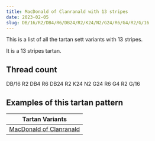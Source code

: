 ```yaml
---
title: MacDonald of Clanranald with 13 stripes
date: 2023-02-05
slug: DB/16/R2/DB4/R6/DB24/R2/K24/N2/G24/R6/G4/R2/G/16
---
```

This is a list of all the tartan sett variants with 13 stripes.

It is a 13 stripes tartan.


## Thread count
DB/16 R2 DB4 R6 DB24 R2 K24 N2 G24 R6 G4 R2 G/16

## Examples of this tartan pattern

| Tartan Variants |
|---------------|
| [MacDonald of Clanranald](/variants/db/16/r2/db4/r6/db24/r2/k24/n2/g24/r6/g4/r2/g/16-db000064-g004c00-k000000-nd0d0d0-rc80000)||
